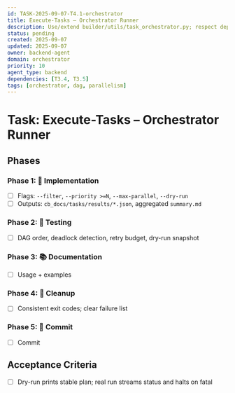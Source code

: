 ```yaml
---
id: TASK-2025-09-07-T4.1-orchestrator
title: Execute-Tasks – Orchestrator Runner
description: Use/extend builder/utils/task_orchestrator.py; respect deps/priority/max-parallel
status: pending
created: 2025-09-07
updated: 2025-09-07
owner: backend-agent
domain: orchestrator
priority: 10
agent_type: backend
dependencies: [T3.4, T3.5]
tags: [orchestrator, dag, parallelism]
---
```


# Task: Execute-Tasks – Orchestrator Runner

## Phases
### Phase 1: 🚀 Implementation
- [ ] Flags: `--filter`, `--priority >=N`, `--max-parallel`, `--dry-run`
- [ ] Outputs: `cb_docs/tasks/results/*.json`, aggregated `summary.md`

### Phase 2: 🧪 Testing
- [ ] DAG order, deadlock detection, retry budget, dry-run snapshot

### Phase 3: 📚 Documentation
- [ ] Usage + examples

### Phase 4: 🧹 Cleanup
- [ ] Consistent exit codes; clear failure list

### Phase 5: 💾 Commit
- [ ] Commit

## Acceptance Criteria
- [ ] Dry-run prints stable plan; real run streams status and halts on fatal
